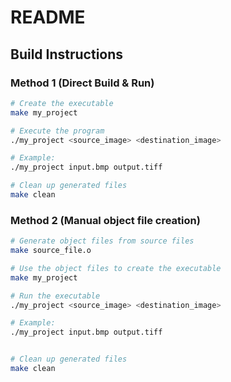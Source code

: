 # README


## Build Instructions

### Method 1 (Direct Build & Run)

```sh
# Create the executable
make my_project

# Execute the program
./my_project <source_image> <destination_image>

# Example:
./my_project input.bmp output.tiff

# Clean up generated files
make clean
```

### Method 2 (Manual object file creation)

```sh
# Generate object files from source files
make source_file.o

# Use the object files to create the executable
make my_project

# Run the executable
./my_project <source_image> <destination_image>

# Example:
./my_project input.bmp output.tiff


# Clean up generated files
make clean
```

